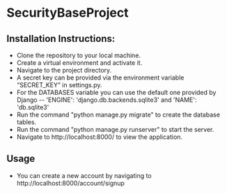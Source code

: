 # SecurityBaseProject

## Installation Instructions:

- Clone the repository to your local machine.
- Create a virtual environment and activate it.
- Navigate to the project directory.
- A secret key can be provided via the environment variable “SECRET_KEY” in settings.py.
- For the DATABASES variable you can use the default one provided by Django
-- 'ENGINE': 'django.db.backends.sqlite3' and 'NAME': 'db.sqlite3'
- Run the command "python manage.py migrate" to create the database tables.
- Run the command "python manage.py runserver" to start the server.
- Navigate to http://localhost:8000/ to view the application.

## Usage
- You can create a new account by navigating to http://localhost:8000/account/signup
